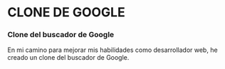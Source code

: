 # CLONE DE GOOGLE
### Clone del buscador de Google
En mi camino para mejorar mis habilidades como desarrollador web, he creado un clone del buscador de Google.
